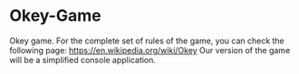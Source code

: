 # Okey-Game
Okey game. For the complete set of rules of the game, you can check the following page: https://en.wikipedia.org/wiki/Okey Our version of the game will be a simplified console application.
